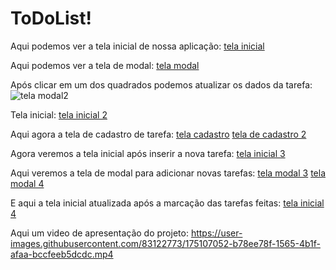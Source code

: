# ToDoList!

Aqui podemos ver a tela inicial de nossa aplicação:
[tela inicial](https://user-images.githubusercontent.com/83122773/175105270-cd1c91e5-e789-45c4-a24f-b342e7ab09d7.jpeg)



Aqui podemos ver a tela de modal:
[tela modal](https://user-images.githubusercontent.com/83122773/175105266-da6ec301-99cd-49f4-9c8c-5971bd0fd1b9.jpeg)

Após clicar em um dos quadrados podemos atualizar os dados da tarefa:
![tela modal2](https://user-images.githubusercontent.com/83122773/175105263-499eabe7-8a30-4bf5-9382-6eb063951d90.jpeg)

Tela inicial: 
[tela inicial 2](https://user-images.githubusercontent.com/83122773/175105261-c5953378-1c2a-427c-b6fc-0f06b1eab090.jpeg)



Aqui agora a tela de cadastro de tarefa:
[tela cadastro](https://user-images.githubusercontent.com/83122773/175105260-3782ec25-ae86-4fe2-af14-bc52d9d33ee9.jpeg)
[tela de cadastro 2](https://user-images.githubusercontent.com/83122773/175105257-4c34e73e-1e4c-40ff-b209-6dfbdc3f4dfd.jpeg)

Agora veremos a tela inicial após inserir a nova tarefa:
[tela inicial 3](https://user-images.githubusercontent.com/83122773/175105256-5170a9b4-dce5-4289-9b7c-f9a836c7cbde.jpeg)

Aqui veremos a tela de modal para adicionar novas tarefas:
[tela modal 3](https://user-images.githubusercontent.com/83122773/175105278-f4a00c36-f699-45a8-ad61-4079a9e650d1.jpeg)
[tela modal 4](https://user-images.githubusercontent.com/83122773/175105275-63e6a112-3d42-4e7f-a62c-4dd81630c480.jpeg)

E aqui a tela inicial atualizada após a marcação das tarefas feitas:
[tela inicial 4](https://user-images.githubusercontent.com/83122773/175105272-b183444a-8c17-450f-ad2f-03f43ff66a47.jpeg)



Aqui um video de apresentação do projeto:
https://user-images.githubusercontent.com/83122773/175107052-b78ee78f-1565-4b1f-afaa-bccfeeb5dcdc.mp4


